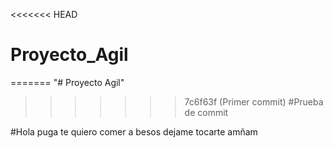 <<<<<<< HEAD

# Proyecto_Agil

=======
"# Proyecto Agil"

> > > > > > > 7c6f63f (Primer commit)
> > > > > > > #Prueba de commit

#Hola puga te quiero comer a besos dejame tocarte amñam
